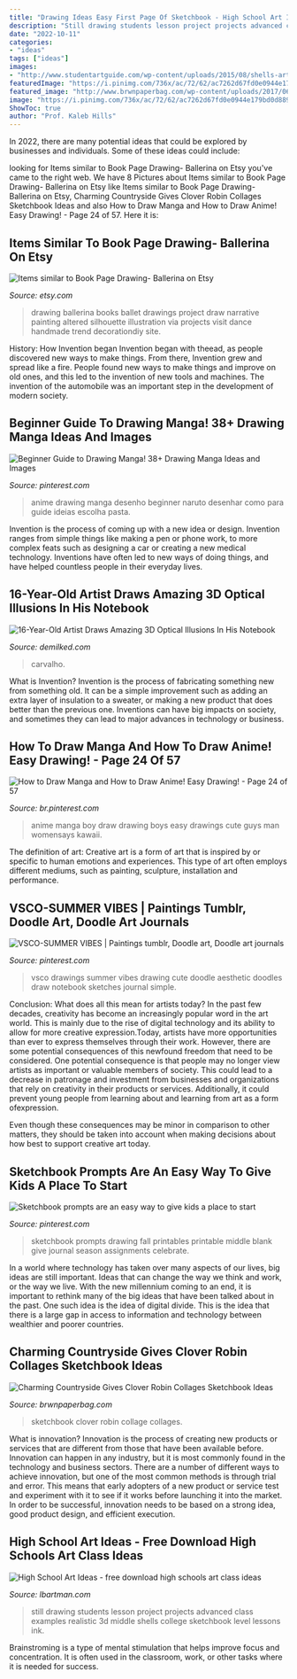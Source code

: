 ```yaml
---
title: "Drawing Ideas Easy First Page Of Sketchbook - High School Art Ideas"
description: "Still drawing students lesson project projects advanced class examples realistic 3d middle shells college sketchbook level lessons ink"
date: "2022-10-11"
categories:
- "ideas"
tags: ["ideas"]
images:
- "http://www.studentartguide.com/wp-content/uploads/2015/08/shells-art-lesson.jpg"
featuredImage: "https://i.pinimg.com/736x/ac/72/62/ac7262d67fd0e0944e179bd0d8890a1c.jpg"
featured_image: "http://www.brwnpaperbag.com/wp-content/uploads/2017/06/collage-sketchbook-11.jpg"
image: "https://i.pinimg.com/736x/ac/72/62/ac7262d67fd0e0944e179bd0d8890a1c.jpg"
ShowToc: true
author: "Prof. Kaleb Hills"
---
```



In 2022, there are many potential ideas that could be explored by businesses and individuals. Some of these ideas could include: 

	

		
looking for Items similar to Book Page Drawing- Ballerina on Etsy you've came to the right web. We have 8 Pictures about Items similar to Book Page Drawing- Ballerina on Etsy like Items similar to Book Page Drawing- Ballerina on Etsy, Charming Countryside Gives Clover Robin Collages Sketchbook Ideas and also How to Draw Manga and How to Draw Anime! Easy Drawing! - Page 24 of 57. Here it is:
		
    
## Items Similar To Book Page Drawing- Ballerina On Etsy

<img loading=lazy src="https://img1.etsystatic.com/006/0/6337998/il_570xN.355102939_biok.jpg" onerror="this.onerror=null;this.src='https://tse3.mm.bing.net/th?id=OIP.rxpuI4iH0O7wVBLgrFpGkwHaLH&amp;pid=15.1';" alt="Items similar to Book Page Drawing- Ballerina on Etsy">

_Source: etsy.com_

>drawing ballerina books ballet drawings project draw narrative painting altered silhouette illustration via projects visit dance handmade trend decorationdiy site. 

	

History: How Invention began
Invention began with theead, as people discovered new ways to make things. From there, Invention grew and spread like a fire. People found new ways to make things and improve on old ones, and this led to the invention of new tools and machines. The invention of the automobile was an important step in the development of modern society.

    
## Beginner Guide To Drawing Manga! 38+ Drawing Manga Ideas And Images

<img loading=lazy src="https://i.pinimg.com/736x/b3/4f/65/b34f656fee89a91b46c7894fc6adac28.jpg" onerror="this.onerror=null;this.src='https://tse3.mm.bing.net/th?id=OIP.bE9hBVNMvvqVjdo5AfxAHgHaK-&amp;pid=15.1';" alt="Beginner Guide to Drawing Manga! 38+ Drawing Manga Ideas and Images">

_Source: pinterest.com_

>anime drawing manga desenho beginner naruto desenhar como para guide ideias escolha pasta. 

	

Invention is the process of coming up with a new idea or design. Invention ranges from simple things like making a pen or phone work, to more complex feats such as designing a car or creating a new medical technology. Inventions have often led to new ways of doing things, and have helped countless people in their everyday lives.

    
## 16-Year-Old Artist Draws Amazing 3D Optical Illusions In His Notebook

<img loading=lazy src="https://www.demilked.com/magazine/wp-content/uploads/2016/03/3d-notebook-drawings-joao-carvalho-1.jpg" onerror="this.onerror=null;this.src='https://tse3.mm.bing.net/th?id=OIP.LuFb4eYEJKxIdo6ayfl6uQHaJH&amp;pid=15.1';" alt="16-Year-Old Artist Draws Amazing 3D Optical Illusions In His Notebook">

_Source: demilked.com_

>carvalho. 

	

What is Invention?
Invention is the process of fabricating something new from something old. It can be a simple improvement such as adding an extra layer of insulation to a sweater, or making a new product that does better than the previous one. Inventions can have big impacts on society, and sometimes they can lead to major advances in technology or business.

    
## How To Draw Manga And How To Draw Anime! Easy Drawing! - Page 24 Of 57

<img loading=lazy src="https://i.pinimg.com/736x/2d/6a/bf/2d6abfe98d5e399ba678a99e54826bbb.jpg" onerror="this.onerror=null;this.src='https://tse4.mm.bing.net/th?id=OIP.4zkrOxOBzNM2bFYgkjeLNgHaMV&amp;pid=15.1';" alt="How to Draw Manga and How to Draw Anime! Easy Drawing! - Page 24 of 57">

_Source: br.pinterest.com_

>anime manga boy draw drawing boys easy drawings cute guys man womensays kawaii. 

	

The definition of art:
Creative art is a form of art that is inspired by or specific to human emotions and experiences. This type of art often employs different mediums, such as painting, sculpture, installation and performance.

    
## VSCO-SUMMER VIBES | Paintings Tumblr, Doodle Art, Doodle Art Journals

<img loading=lazy src="https://i.pinimg.com/736x/5a/c0/78/5ac078515314fa73825b6d92b9cb6e41.jpg" onerror="this.onerror=null;this.src='https://tse4.mm.bing.net/th?id=OIP.QmvjxLbCu3Tzrf0plbmTfQAAAA&amp;pid=15.1';" alt="VSCO-SUMMER VIBES | Paintings tumblr, Doodle art, Doodle art journals">

_Source: pinterest.com_

>vsco drawings summer vibes drawing cute doodle aesthetic doodles draw notebook sketches journal simple. 

	

Conclusion: What does all this mean for artists today?
In the past few decades, creativity has become an increasingly popular word in the art world. This is mainly due to the rise of digital technology and its ability to allow for more creative expression.Today, artists have more opportunities than ever to express themselves through their work. However, there are some potential consequences of this newfound freedom that need to be considered.
One potential consequence is that people may no longer view artists as important or valuable members of society. This could lead to a decrease in patronage and investment from businesses and organizations that rely on creativity in their products or services. Additionally, it could prevent young people from learning about and learning from art as a form ofexpression.

Even though these consequences may be minor in comparison to other matters, they should be taken into account when making decisions about how best to support creative art today.

    
## Sketchbook Prompts Are An Easy Way To Give Kids A Place To Start

<img loading=lazy src="https://i.pinimg.com/736x/ac/72/62/ac7262d67fd0e0944e179bd0d8890a1c.jpg" onerror="this.onerror=null;this.src='https://tse2.mm.bing.net/th?id=OIP.55JL2XrFM1hCUa67JKpcVwHaLG&amp;pid=15.1';" alt="Sketchbook prompts are an easy way to give kids a place to start">

_Source: pinterest.com_

>sketchbook prompts drawing fall printables printable middle blank give journal season assignments celebrate. 

	

In a world where technology has taken over many aspects of our lives, big ideas are still important. Ideas that can change the way we think and work, or the way we live. With the new millennium coming to an end, it is important to rethink many of the big ideas that have been talked about in the past. One such idea is the idea of digital divide. This is the idea that there is a large gap in access to information and technology between wealthier and poorer countries.

    
## Charming Countryside Gives Clover Robin Collages Sketchbook Ideas

<img loading=lazy src="http://www.brwnpaperbag.com/wp-content/uploads/2017/06/collage-sketchbook-11.jpg" onerror="this.onerror=null;this.src='https://tse3.mm.bing.net/th?id=OIP.6os4iUy643pOrTND6yddKQHaJQ&amp;pid=15.1';" alt="Charming Countryside Gives Clover Robin Collages Sketchbook Ideas">

_Source: brwnpaperbag.com_

>sketchbook clover robin collage collages. 

	

What is innovation?
Innovation is the process of creating new products or services that are different from those that have been available before. Innovation can happen in any industry, but it is most commonly found in the technology and business sectors. There are a number of different ways to achieve innovation, but one of the most common methods is through trial and error. This means that early adopters of a new product or service test and experiment with it to see if it works before launching it into the market. In order to be successful, innovation needs to be based on a strong idea, good product design, and efficient execution.

    
## High School Art Ideas - Free Download High Schools Art Class Ideas

<img loading=lazy src="http://www.studentartguide.com/wp-content/uploads/2015/08/shells-art-lesson.jpg" onerror="this.onerror=null;this.src='https://tse3.mm.bing.net/th?id=OIP.KjANT_n84D8I0bvFU83_FAHaOe&amp;pid=15.1';" alt="High School Art Ideas - free download high schools art class ideas">

_Source: lbartman.com_

>still drawing students lesson project projects advanced class examples realistic 3d middle shells college sketchbook level lessons ink. 

	

Brainstroming is a type of mental stimulation that helps improve focus and concentration. It is often used in the classroom, work, or other tasks where it is needed for success.

